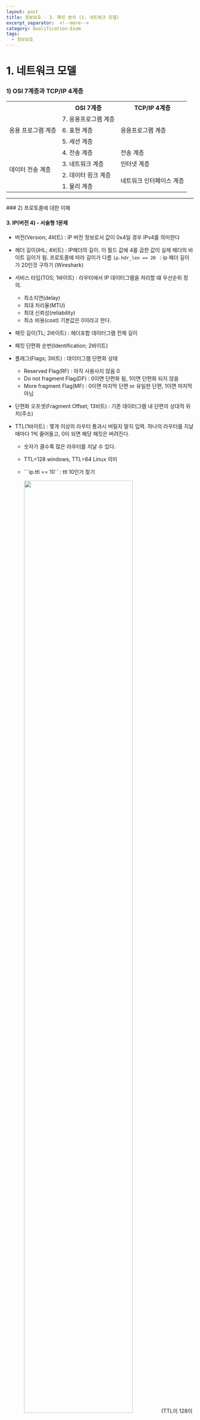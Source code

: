 ```yaml
---
layout: post
title: 정보보호 - 3. 패킷 분석 (1. 네트워크 모델)
excerpt_separator:  <!--more-->
category: Qualification-Exam
tags:
  - 정보보호
---
```

# 1. 네트워크 모델

### 1) OSI 7계층과 TCP/IP 4계층

<table>
    <tr>
        <th></th>
        <th>OSI 7계층</th>
        <th>TCP/IP 4계층</th>
    </tr>
    <tr>
    	<td rowspan="3">응용 프로그램 계층</td>
        <td>7. 응용프로그램 계층</td>
        <td rowspan="3">응용프로그램 계층</td>
    </tr>
    <tr>
        <td>6. 표현 계층</td>
    </tr>
    <tr>
        <td>5. 세션 계층</td>
    </tr>
    <tr>
    	<td rowspan="4">데이터 전송 계층</td>
        <td>4. 전송 계층</td>
        <td>전송 계층</td>
    </tr>
    <tr>
        <td>3. 네트워크 계층</td>
        <td>인터넷 계층</td>
    </tr>
    <tr>
        <td>2. 데이터 링크 계층</td>
        <td rowspan="2">네트워크 인터페이스 계층</td>
    </tr>
    <tr>
        <td>1. 물리 계층</td>
    </tr>
</table>





<hr/>
### 2) 프로토콜에 대한 이해

#### 3. IP(버전 4) - 서술형 1문제

* 버전(Version; 4비트) : IP 버전 정보로서 값이 0x4일 경우 IPv4를 의미한다

* 헤더 길이(IHL; 4비트) : IP헤더의 길이. 이 필드 값에 4를 곱한 값이 실제 헤더의 바이트 길이가 됨. 프로토콜에 따라 길이가 다름
  ```ip.hdr_len == 20 ```  : ip 헤더 길이가 20인것 구하기 (Wireshark)

* 서비스 타입(TOS; 1바이트) :  라우터에서 IP 데이터그램을 처리할 떄 우선순위 정의.

  * 최소지연(delay)
  * 최대 처리율(MTU)
  * 최대 신뢰성(reliability)
  * 최소 비용(cost)
    기본값은 0이라고 한다.

* 패킷 길이(TL; 2바이트) : 헤더포함 데이터그램 전체 길이

* 패킷 단편화 순번(Identification; 2바이트)

* 플래그(Flags; 3비트) : 데이터그램 단편화 상태

  * Reserved Flag(RF) : 아직 사용사지 않음 0
  * Do not fragment Flag(DF) : 0이면 단편화 됨, 1이면 단편화 되지 않음
  * More fragment Flag(MF) : 0이면 마지막 단편 or 유일한 단편, 1이면 마지막 아님

* 단편화 오프셋(Fragment Offset; 13비트) : 기존 데이터그램 내 단편의 상대적 위치(주소)

* TTL(1바이트) : 몇개 이상의 라우터 통과시 버릴지 말지 입력. 하나의 라우터를 지날 때마다 1씩 줄어들고, 0이 되면 해당 패킷은 버려진다.

  * 숫자가 클수록 많은 라우터를 지날 수 있다.

  * TTL=128 windows, TTL=64 Linux 의미

  * ```ip.ttl == 10`` : ttl 10인거 찾기

    <img src="../../img/2019100701.png" width="80%"/>
    (TTL이 128이므로 Windows이다)
    ![2019100701](../../img/2019100701.png)

* 프로토콜 (1바이트) : IP 계층의 서비스를 사용하는 상위계층(전송계층) 프로토콜을 정의

  * 1 : ICMP
  * 2 : IGMP
  * 6 : TCP (Stream)
  * 17 : UDP (Datagram)

* 헤더점검 (2바이트) : 패킷의 전달중에 발생할 수 있는 오류검사를 위해 사용. 송신측에서 점검값 계산하여 전송

* 출발지주소(4바이트) : 송신측 IP 주소

* 목적지주소(4바이트) : 수신측 IP 주소

  * ```ip.src == 10.96.124.97``` : 출발지 찾기
  * ```ip.dst == 8.8.8.8``` : 도착지 찾기
  * ```ip.addr == 8.8.8.8``` : 출발지와 도착지 찾기

* 옵션(가변) : 해당 패킷의 옵션사항 입력 가능

* 패딩(가변) : 옵션의 내용이 입력되었을 경우 32의 배수로 데이터가 마무리되도록 0을 채움

* 데이터(가변) : IP패킷을 통해 전송되는 데이터 부분

```
IPv6
---
* IP 주소의 확장 : IPv4의 32bit를 벗어나 IPv6는 128bit 주소공간 제공
	IPv4 32bit 10진수 표현 10.96.124.25 -> 최대 3억
	IPv6 128bit 16진수 표현 -> 표현범위가 훨씬 넓음
* 패킷크기확장
* 보안기능
```



#### 4. ICMP

1. ```ping 10.96.127.87```을 cmd에 입력
   ![2019100702](../../img/2019100702.png)

   <img src="../../img/2019100702.png" width="80%"/>

2. WireShark에서 ```ICMP```하면 10.96.124.87 접속기록 나옴

```ping``` : ICMP를 사용하는 대표적인 툴






